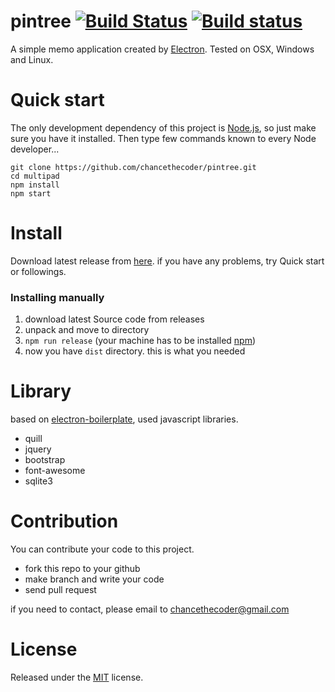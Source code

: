 # pintree [![Build Status](https://travis-ci.org/chancethecoder/pintree.svg?branch=master)](https://travis-ci.org/chancethecoder/pintree) [![Build status](https://ci.appveyor.com/api/projects/status/5ho4817ql2qalvgn?svg=true)](https://ci.appveyor.com/project/chancethecoder/pintree)

A simple memo application created by [Electron](http://electron.atom.io). Tested on OSX, Windows and Linux.  

# Quick start

The only development dependency of this project is [Node.js](https://nodejs.org), so just make sure you have it installed.
Then type few commands known to every Node developer...
```
git clone https://github.com/chancethecoder/pintree.git
cd multipad
npm install
npm start
```

# Install

Download latest release from [here](https://github.com/chancethecoder/pintree/releases/latest). if you have any problems, try Quick start or followings.

### Installing manually

1. download latest Source code from releases  
2. unpack and move to directory  
3. `npm run release` (your machine has to be installed [npm](https://www.npmjs.com/))  
4. now you have `dist` directory. this is what you needed  

# Library

based on [electron-boilerplate](https://github.com/szwacz/electron-boilerplate), used javascript libraries.

* quill
* jquery
* bootstrap
* font-awesome
* sqlite3

# Contribution

You can contribute your code to this project.

* fork this repo to your github
* make branch and write your code
* send pull request

if you need to contact, please email to chancethecoder@gmail.com

# License

Released under the [MIT](https://github.com/chancethecoder/pintree/blob/master/LICENSE) license.

